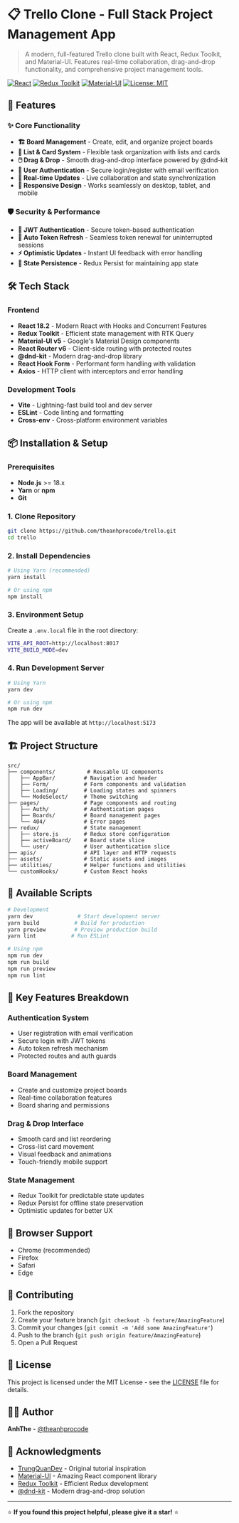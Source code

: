 # 📋 Trello Clone - Full Stack Project Management App

> A modern, full-featured Trello clone built with React, Redux Toolkit, and Material-UI. Features real-time collaboration, drag-and-drop functionality, and comprehensive project management tools.

[![React](https://img.shields.io/badge/React-18.2.0-blue.svg)](https://reactjs.org/)
[![Redux Toolkit](https://img.shields.io/badge/Redux_Toolkit-2.0.1-purple.svg)](https://redux-toolkit.js.org/)
[![Material-UI](https://img.shields.io/badge/Material--UI-5.13.0-blue.svg)](https://mui.com/)
[![License: MIT](https://img.shields.io/badge/License-MIT-yellow.svg)](https://opensource.org/licenses/MIT)

## 🚀 Features

### ✨ Core Functionality
- **🏗️ Board Management** - Create, edit, and organize project boards
- **📝 List & Card System** - Flexible task organization with lists and cards
- **🖱️ Drag & Drop** - Smooth drag-and-drop interface powered by @dnd-kit
- **👥 User Authentication** - Secure login/register with email verification
- **🔄 Real-time Updates** - Live collaboration and state synchronization
- **📱 Responsive Design** - Works seamlessly on desktop, tablet, and mobile

### 🛡️ Security & Performance
- **🔐 JWT Authentication** - Secure token-based authentication
- **🔄 Auto Token Refresh** - Seamless token renewal for uninterrupted sessions
- **⚡ Optimistic Updates** - Instant UI feedback with error handling
- **💾 State Persistence** - Redux Persist for maintaining app state

## 🛠️ Tech Stack

### Frontend
- **React 18.2** - Modern React with Hooks and Concurrent Features
- **Redux Toolkit** - Efficient state management with RTK Query
- **Material-UI v5** - Google's Material Design components
- **React Router v6** - Client-side routing with protected routes
- **@dnd-kit** - Modern drag-and-drop library
- **React Hook Form** - Performant form handling with validation
- **Axios** - HTTP client with interceptors and error handling

### Development Tools
- **Vite** - Lightning-fast build tool and dev server
- **ESLint** - Code linting and formatting
- **Cross-env** - Cross-platform environment variables

## 📦 Installation & Setup

### Prerequisites
- **Node.js** >= 18.x
- **Yarn** or **npm**
- **Git**

### 1. Clone Repository
```bash
git clone https://github.com/theanhprocode/trello.git
cd trello
```

### 2. Install Dependencies
```bash
# Using Yarn (recommended)
yarn install

# Or using npm
npm install
```

### 3. Environment Setup
Create a `.env.local` file in the root directory:
```bash
VITE_API_ROOT=http://localhost:8017
VITE_BUILD_MODE=dev
```

### 4. Run Development Server
```bash
# Using Yarn
yarn dev

# Or using npm
npm run dev
```

The app will be available at `http://localhost:5173`

## 🏗️ Project Structure

```
src/
├── components/          # Reusable UI components
│   ├── AppBar/         # Navigation and header
│   ├── Form/           # Form components and validation
│   ├── Loading/        # Loading states and spinners
│   └── ModeSelect/     # Theme switching
├── pages/              # Page components and routing
│   ├── Auth/           # Authentication pages
│   ├── Boards/         # Board management pages
│   └── 404/            # Error pages
├── redux/              # State management
│   ├── store.js        # Redux store configuration
│   ├── activeBoard/    # Board state slice
│   └── user/           # User authentication slice
├── apis/               # API layer and HTTP requests
├── assets/             # Static assets and images
├── utilities/          # Helper functions and utilities
└── customHooks/        # Custom React hooks
```

## 🚀 Available Scripts

```bash
# Development
yarn dev              # Start development server
yarn build           # Build for production
yarn preview         # Preview production build
yarn lint           # Run ESLint

# Using npm
npm run dev
npm run build
npm run preview
npm run lint
```

## 🎯 Key Features Breakdown

### Authentication System
- User registration with email verification
- Secure login with JWT tokens
- Auto token refresh mechanism
- Protected routes and auth guards

### Board Management
- Create and customize project boards
- Real-time collaboration features
- Board sharing and permissions

### Drag & Drop Interface
- Smooth card and list reordering
- Cross-list card movement
- Visual feedback and animations
- Touch-friendly mobile support

### State Management
- Redux Toolkit for predictable state updates
- Redux Persist for offline state preservation
- Optimistic updates for better UX

## 📱 Browser Support

- Chrome (recommended)
- Firefox
- Safari
- Edge

## 🤝 Contributing

1. Fork the repository
2. Create your feature branch (`git checkout -b feature/AmazingFeature`)
3. Commit your changes (`git commit -m 'Add some AmazingFeature'`)
4. Push to the branch (`git push origin feature/AmazingFeature`)
5. Open a Pull Request

## 📄 License

This project is licensed under the MIT License - see the [LICENSE](LICENSE) file for details.

## 👨‍💻 Author

**AnhThe** - [@theanhprocode](https://github.com/theanhprocode)

## 🙏 Acknowledgments

- [TrungQuanDev](https://youtube.com/@trungquandev) - Original tutorial inspiration
- [Material-UI](https://mui.com/) - Amazing React component library
- [Redux Toolkit](https://redux-toolkit.js.org/) - Efficient Redux development
- [@dnd-kit](https://dndkit.com/) - Modern drag-and-drop solution

---

⭐ **If you found this project helpful, please give it a star!** ⭐